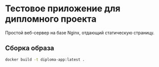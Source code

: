 # Тестовое приложение для дипломного проекта

Простой веб-сервер на базе Nginx, отдающий статическую страницу.

## Сборка образа

```bash
docker build -t diploma-app:latest .
